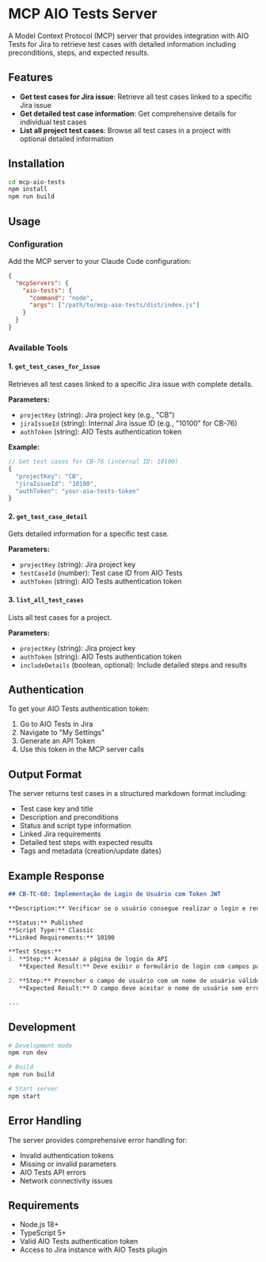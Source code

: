 # MCP AIO Tests Server

A Model Context Protocol (MCP) server that provides integration with AIO Tests for Jira to retrieve test cases with detailed information including preconditions, steps, and expected results.

## Features

- **Get test cases for Jira issue**: Retrieve all test cases linked to a specific Jira issue
- **Get detailed test case information**: Get comprehensive details for individual test cases
- **List all project test cases**: Browse all test cases in a project with optional detailed information

## Installation

```bash
cd mcp-aio-tests
npm install
npm run build
```

## Usage

### Configuration

Add the MCP server to your Claude Code configuration:

```json
{
  "mcpServers": {
    "aio-tests": {
      "command": "node",
      "args": ["/path/to/mcp-aio-tests/dist/index.js"]
    }
  }
}
```

### Available Tools

#### 1. `get_test_cases_for_issue`

Retrieves all test cases linked to a specific Jira issue with complete details.

**Parameters:**
- `projectKey` (string): Jira project key (e.g., "CB")
- `jiraIssueId` (string): Internal Jira issue ID (e.g., "10100" for CB-76)
- `authToken` (string): AIO Tests authentication token

**Example:**
```typescript
// Get test cases for CB-76 (internal ID: 10100)
{
  "projectKey": "CB",
  "jiraIssueId": "10100",
  "authToken": "your-aio-tests-token"
}
```

#### 2. `get_test_case_detail`

Gets detailed information for a specific test case.

**Parameters:**
- `projectKey` (string): Jira project key
- `testCaseId` (number): Test case ID from AIO Tests
- `authToken` (string): AIO Tests authentication token

#### 3. `list_all_test_cases`

Lists all test cases for a project.

**Parameters:**
- `projectKey` (string): Jira project key
- `authToken` (string): AIO Tests authentication token
- `includeDetails` (boolean, optional): Include detailed steps and results

## Authentication

To get your AIO Tests authentication token:

1. Go to AIO Tests in Jira
2. Navigate to "My Settings"
3. Generate an API Token
4. Use this token in the MCP server calls

## Output Format

The server returns test cases in a structured markdown format including:

- Test case key and title
- Description and preconditions
- Status and script type information
- Linked Jira requirements
- Detailed test steps with expected results
- Tags and metadata (creation/update dates)

## Example Response

```markdown
## CB-TC-60: Implementação de Login de Usuário com Token JWT

**Description:** Verificar se o usuário consegue realizar o login e receber um token JWT com credenciais válidas.

**Status:** Published
**Script Type:** Classic
**Linked Requirements:** 10100

**Test Steps:**
1. **Step:** Acessar a página de login da API
   **Expected Result:** Deve exibir o formulário de login com campos para usuário e senha

2. **Step:** Preencher o campo de usuário com um nome de usuário válido
   **Expected Result:** O campo deve aceitar o nome de usuário sem erros

...
```

## Development

```bash
# Development mode
npm run dev

# Build
npm run build

# Start server
npm start
```

## Error Handling

The server provides comprehensive error handling for:
- Invalid authentication tokens
- Missing or invalid parameters
- AIO Tests API errors
- Network connectivity issues

## Requirements

- Node.js 18+
- TypeScript 5+
- Valid AIO Tests authentication token
- Access to Jira instance with AIO Tests plugin